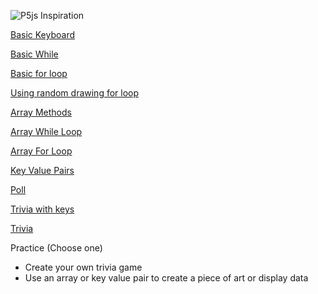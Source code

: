 ![P5js Inspiration](http://p5js.sketchpad.cc/sp/padlist/all-portfolio-sketches?)

[Basic Keyboard](https://github.com/zevenrodriguez/CIM540-640/blob/master/examples/p5Examples/week5/basicKeyboard/sketch.js)

[Basic While](https://github.com/zevenrodriguez/CIM540-640/blob/master/examples/p5Examples/week5/basicwhile/sketch.js)

[Basic for loop](https://github.com/zevenrodriguez/CIM540-640/blob/master/examples/p5Examples/week5/basicForLoop/sketch.js)

[Using random drawing for loop](https://github.com/zevenrodriguez/CIM540-640/blob/master/examples/p5Examples/week5/basicRandomForLoop/sketch.js)

[Array Methods](https://github.com/zevenrodriguez/CIM540-640/blob/master/examples/p5Examples/week5/arrayMethods/sketch.js)

[Array While Loop](https://github.com/zevenrodriguez/CIM540-640/blob/master/examples/p5Examples/week5/arrayDoWhile/sketch.js)

[Array For Loop](https://github.com/zevenrodriguez/CIM540-640/blob/master/examples/p5Examples/week5/arrayForLoop/sketch.js)

[Key Value Pairs](https://github.com/zevenrodriguez/CIM540-640/blob/master/examples/p5Examples/week5/keyvalue/sketch.js)

[Poll](https://github.com/zevenrodriguez/CIM540-640/blob/master/examples/p5Examples/week5/poll/sketch.js)

[Trivia with keys](https://github.com/zevenrodriguez/CIM540-640/blob/master/examples/p5Examples/week5/triviaKeys/sketch.js)

[Trivia](https://github.com/zevenrodriguez/CIM540-640/blob/master/examples/p5Examples/week5/trivia/sketch.js)

Practice (Choose one)

* Create your own trivia game
* Use an array or key value pair to create a piece of art or display data
